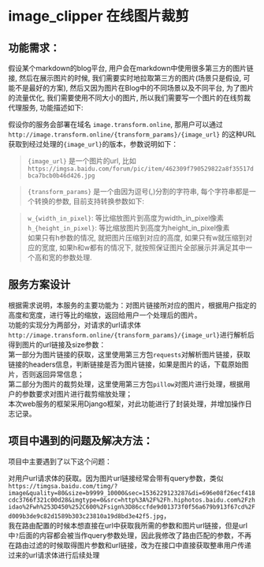 # image_clipper 在线图片裁剪

## 功能需求：    
假设某个markdown的blog平台, 用户会在markdown中使用很多第三方的图片链接, 然后在展示图片的时候, 我们需要实时地拉取第三方的图片(场景只是假设, 可能不是最好的方案), 然后又因为图片在Blog中的不同场景以及不同平台, 为了图片的流量优化, 我们需要使用不同大小的图片, 所以我们需要写一个图片的在线剪裁代理服务, 功能描述如下:

假设你的服务会部署在域名 `image.transform.online`, 那用户可以通过 `http://image.transform.online/{transform_params}/{image_url}` 的这种URL获取到经过处理的`{image_url}`的版本，参数说明如下：

> `{image_url}` 是一个图片的url, 比如 `https://imgsa.baidu.com/forum/pic/item/462309f790529822a8f35517dbca7bcb0b46d426.jpg`    

> `{transform_params}` 是一个由因为逗号(,)分割的字符串, 每个字符串都是一个转换的参数, 目前支持转换参数如下:    

  > `w_{width_in_pixel}`: 等比缩放图片到高度为width_in_pixel像素    
  > `h_{height_in_pixel}`: 等比缩放图片到高度为height_in_pixel像素    
  > 如果只有h参数的情况, 就把图片压缩到对应的高度, 如果只有w就压缩到对应的宽度, 如果h和w都有的情况下, 就按照保证图片全部展示并满足其中一个高和宽的参数处理.


## 服务方案设计
根据需求说明，本服务的主要功能为：对图片链接所对应的图片，根据用户指定的高度和宽度，进行等比的缩放，返回给用户一个处理后的图片。        
功能的实现分为两部分，对请求的url请求体`http://image.transform.online/{transform_params}/{image_url}`进行解析后得到图片的url链接及size参数：    
    第一部分为图片链接的获取，这里使用第三方包`requests`对解析图片链接，获取链接的headers信息，判断链接是否为图片链接，如果是图片的话，下载原始图片，否则返回异常信息；     
    第二部分为图片的裁剪处理，这里使用第三方包`pillow`对图片进行处理，根据用户的参数要求对图片进行裁剪缩放处理；    
    本次web服务的框架采用Django框架，对此功能进行了封装处理，并增加操作日志记录。    


## 项目中遇到的问题及解决方法：
项目中主要遇到了以下这个问题：    

对用户url请求体的获取。因为图片url链接经常会带有query参数，类似    
`https://timgsa.baidu.com/timg/?image&quality=80&size=b9999_10000&sec=1536229123287&di=696e08f26ecf418cdc3766f321c00d28&imgtype=0&src=http%3A%2F%2Fh.hiphotos.baidu.com%2Fzhidao%2Fwh%253D450%252C600%2Fsign%3D86ccfde9d01373f0f56a679b913f67cd%2Fd009b3de9c82d1589b303c23810a19d8bd3e42f5.jpg`，    
我在路由配置的时候本想直接在url中获取我所需的参数和图片url链接，但是url中`?`后面的内容都会被当作query参数处理，因此我修改了路由匹配的参数，不再在路由过滤的时候取得图片参数和url链接，改为在接口中直接获取整串用户传递过来的url请求体进行后续处理
